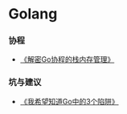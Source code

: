 # Golang

### 协程
*  [《解密Go协程的栈内存管理》](https://mp.weixin.qq.com/s/e6SUHtTTm2xfC7HpxGGUcg)

### 坑与建议
* [《我希望知道Go中的3个陷阱》](https://medium.com/@yossishmueli/3-pitfalls-in-golang-i-wish-i-knew-3f208a8402a7)